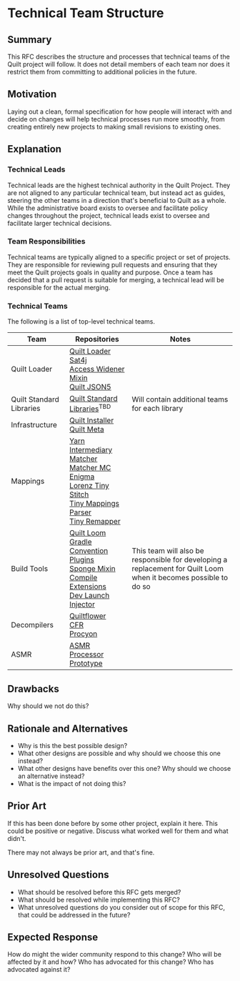 # Technical Team Structure

## Summary

This RFC describes the structure and processes that technical teams of the
Quilt project will follow. It does not detail members of each team nor does
it restrict them from committing to additional policies in the future.

## Motivation

Laying out a clean, formal specification for how people will interact with
and decide on changes will help technical processes run more smoothly, from
creating entirely new projects to making small revisions to existing ones.

## Explanation

### Technical Leads
Technical leads are the highest technical authority in the Quilt Project.
They are not aligned to any particular technical team, but instead act as
guides, steering the other teams in a direction that's beneficial to Quilt
as a whole. While the administrative board exists to oversee and facilitate
policy changes throughout the project, technical leads exist to oversee and
facilitate larger technical decisions.

### Team Responsibilities
Technical teams are typically aligned to a specific project or set of
projects. They are responsible for reviewing pull requests and ensuring that
they meet the Quilt projects goals in quality and purpose. Once a team has 
decided that a pull request is suitable for merging, a technical lead will be 
responsible for the actual merging.

### Technical Teams
The following is a list of top-level technical teams.

| Team | Repositories | Notes
|-|-|-|
| Quilt Loader | [Quilt Loader](https://github.com/QuiltMC/quilt-loader)<br>[Sat4j](https://github.com/QuiltMC/quilt-loader-sat4j)<br>[Access Widener](https://github.com/QuiltMC/access-widener)<br>[Mixin](https://github.com/QuiltMC/Mixin)<br>[Quilt JSON5](https://github.com/QuiltMC/quilt-json5)
| Quilt Standard Libraries | [Quilt Standard Libraries](https://github.com/QuiltMC/quilt-standard-libraries)<sup>TBD</sup>| Will contain additional teams for each library
| Infrastructure | [Quilt Installer](https://github.com/QuiltMC/quilt-installer)<br>[Quilt Meta](https://github.com/QuiltMC/quilt-meta)
| Mappings | [Yarn](https://github.com/QuiltMC/yarn)<br>[Intermediary](https://github.com/QuiltMC/intermediary)<br>[Matcher](https://github.com/QuiltMC/matcher)<br>[Matcher MC](https://github.com/QuiltMC/matcher-mc)<br>[Enigma](https://github.com/QuiltMC/yarn)<br>[Lorenz Tiny](https://github.com/QuiltMC/lorenz-tiny)<br>[Stitch](https://github.com/QuiltMC/stitch)<br>[Tiny Mappings Parser](https://github.com/QuiltMC/tiny-mappings-parser)<br>[Tiny Remapper](https://github.com/QuiltMC/tiny-remapper)
| Build Tools | [Quilt Loom](https://github.com/QuiltMC/quilt-loom)<br>[Gradle Convention Plugins](https://github.com/QuiltMC/gradle-convention-plugins)<br>[Sponge Mixin Compile Extensions](https://github.com/QuiltMC/sponge-mixin-compile-extensions)<br>[Dev Launch Injector](https://github.com/QuiltMC/dev-launch-injector)| This team will also be responsible for developing a replacement for Quilt Loom when it becomes possible to do so
| Decompilers | [Quiltflower](https://github.com/QuiltMC/quiltflower)<br>[CFR](https://github.com/QuiltMC/cfr)<br>[Procyon](https://github.com/QuiltMC/procyon)
| ASMR | [ASMR Processor Prototype](https://github.com/QuiltMC/asmr-processor-prototype) |

## Drawbacks

Why should we not do this?


## Rationale and Alternatives

- Why is this the best possible design?
- What other designs are possible and why should we choose this one instead?
- What other designs have benefits over this one? Why should we choose an
  alternative instead?
- What is the impact of not doing this?


## Prior Art

If this has been done before by some other project, explain it here. This could
be positive or negative. Discuss what worked well for them and what didn't.

There may not always be prior art, and that's fine.


## Unresolved Questions

- What should be resolved before this RFC gets merged?
- What should be resolved while implementing this RFC?
- What unresolved questions do you consider out of scope for this RFC, that
  could be addressed in the future?


## Expected Response

How do might the wider community respond to this change? Who will be affected
by it and how? Who has advocated for this change? Who has advocated against it?


